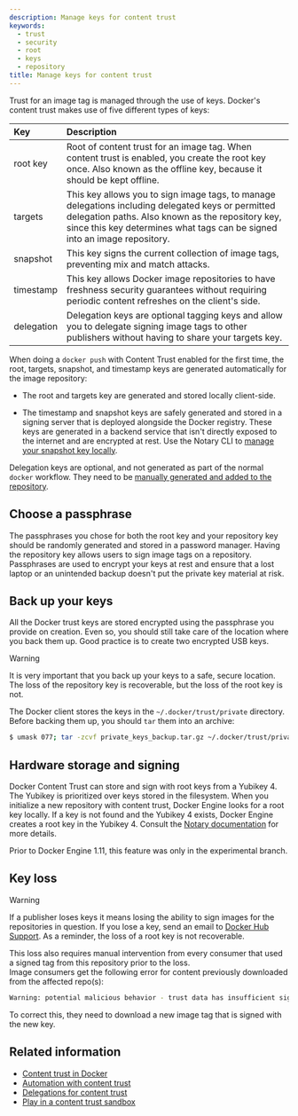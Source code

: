```yaml
---
description: Manage keys for content trust
keywords:
  - trust
  - security
  - root
  - keys
  - repository
title: Manage keys for content trust
---
```


Trust for an image tag is managed through the use of keys. Docker's content
trust makes use of five different types of keys:

| Key        | Description                                                                                                                                                                                                                         |
| :--------- | :---------------------------------------------------------------------------------------------------------------------------------------------------------------------------------------------------------------------------------- |
| root key   | Root of content trust for an image tag. When content trust is enabled, you create the root key once. Also known as the offline key, because it should be kept offline.                                                              |
| targets    | This key allows you to sign image tags, to manage delegations including delegated keys or permitted delegation paths. Also known as the repository key, since this key determines what tags can be signed into an image repository. |
| snapshot   | This key signs the current collection of image tags, preventing mix and match attacks.                                                                                                                                              |
| timestamp  | This key allows Docker image repositories to have freshness security guarantees without requiring periodic content refreshes on the client's side.                                                                                  |
| delegation | Delegation keys are optional tagging keys and allow you to delegate signing image tags to other publishers without having to share your targets key.                                                                                |

When doing a `docker push` with Content Trust enabled for the first time, the
root, targets, snapshot, and timestamp keys are generated automatically for
the image repository:

- The root and targets key are generated and stored locally client-side.

- The timestamp and snapshot keys are safely generated and stored in a signing server
  that is deployed alongside the Docker registry. These keys are generated in a backend
  service that isn't directly exposed to the internet and are encrypted at rest. Use the Notary CLI to [manage your snapshot key locally](https://github.com/theupdateframework/notary/blob/master/docs/advanced_usage.md#rotate-keys).

Delegation keys are optional, and not generated as part of the normal `docker`
workflow. They need to be
[manually generated and added to the repository](trust_delegation.md#creating-delegation-keys).

## Choose a passphrase

The passphrases you chose for both the root key and your repository key should
be randomly generated and stored in a password manager. Having the repository key
allows users to sign image tags on a repository. Passphrases are used to encrypt
your keys at rest and ensure that a lost laptop or an unintended backup doesn't
put the private key material at risk.

## Back up your keys

All the Docker trust keys are stored encrypted using the passphrase you provide
on creation. Even so, you should still take care of the location where you back them up.
Good practice is to create two encrypted USB keys.

> [!WARNING]
>
> It is very important that you back up your keys to a safe, secure location.
> The loss of the repository key is recoverable, but the loss of the root key is not.

The Docker client stores the keys in the `~/.docker/trust/private` directory.
Before backing them up, you should `tar` them into an archive:

```bash
$ umask 077; tar -zcvf private_keys_backup.tar.gz ~/.docker/trust/private; umask 022
```

## Hardware storage and signing

Docker Content Trust can store and sign with root keys from a Yubikey 4. The
Yubikey is prioritized over keys stored in the filesystem. When you initialize a
new repository with content trust, Docker Engine looks for a root key locally. If a
key is not found and the Yubikey 4 exists, Docker Engine creates a root key in the
Yubikey 4. Consult the [Notary documentation](https://github.com/theupdateframework/notary/blob/master/docs/advanced_usage.md#use-a-yubikey)
for more details.

Prior to Docker Engine 1.11, this feature was only in the experimental branch.

## Key loss

> [!WARNING]
>
> If a publisher loses keys it means losing the ability to sign images for the repositories in
> question. If you lose a key, send an email to [Docker Hub Support](mailto:hub-support@docker.com).
> As a reminder, the loss of a root key is not recoverable.

This loss also requires manual intervention from every consumer that used a signed
tag from this repository prior to the loss.  
Image consumers get the following error for content previously downloaded from the affected repo(s):

```bash
Warning: potential malicious behavior - trust data has insufficient signatures for remote repository docker.io/my/image: valid signatures did not meet threshold
```

To correct this, they need to download a new image tag that is signed with
the new key.

## Related information

- [Content trust in Docker](index.md)
- [Automation with content trust](trust_automation.md)
- [Delegations for content trust](trust_delegation.md)
- [Play in a content trust sandbox](trust_sandbox.md)
